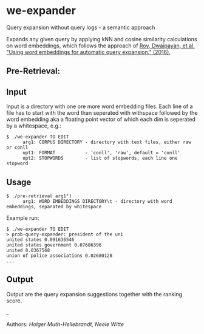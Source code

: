 # we-expander
Query expansion without query logs - a semantic approach

Expands any given query by applying kNN and cosine similarity calculations on word embeddings, which follows the approach of [Roy, Dwaipayan, et al. "Using word embeddings for automatic query expansion." (2016).](https://arxiv.org/pdf/1606.07608.pdf)



## Pre-Retrieval:

## Input
Input is a directory with one ore more word embedding files. Each line of a file has to start with the word than seperated with withspace followed by the word embedding aka a floating point vector of which each dim is seperated by a whitespace, e.g.:
```
$ ./we-expander TO EDIT
      arg1: CORPUS DIRECTORY - directory with text files, either raw or conll
      opt1: FORMAT           - 'conll', 'raw', default = 'conll'
      opt2: STOPWORDS        - list of stopwords, each line one stopword
```


## Usage
```
$ ./pre-retrieval arg1")
      arg1: WORD EMBEDDINGS DIRECTORY\t - directory with word embeddings, separated by whitespace
```
Example run:
```
$ ./we-expander TO EDIT
> prob-query-expander: president of the uni
united states 0.091636546
united states government 0.07686396
united 0.0367568
union of police associations 0.02680128
...
```

## Output
Output are the query expansion suggestions together with the ranking score.


_

Authors: *Holger Muth-Hellebrandt, Neele Witte*
